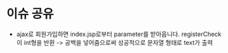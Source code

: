 # 이슈 공유

* ajax로 회원가입하면 index.jsp로부터 parameter를 받아옵니다.
registerCheck이 int형을 반환 -> 공백을 넣어줌으로써 성공적으로 문자열 형태로 text가 출력
